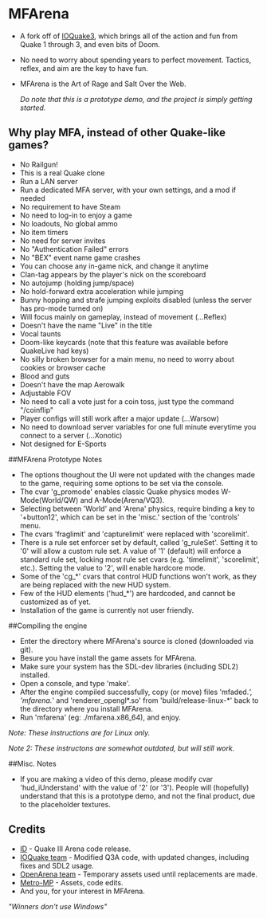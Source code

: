 # MFArena
* A fork off of [IOQuake3](https://github.com/ioquake/ioq3), which brings all of the action and fun from Quake 1 through 3, and even bits of Doom.

* No need to worry about spending years to perfect movement. Tactics, reflex, and aim are the key to have fun.

* MFArena is the Art of Rage and Salt Over the Web.

    *Do note that this is a prototype demo, and the project is simply getting started.*

## Why play MFA, instead of other Quake-like games?
* No Railgun!
* This is a real Quake clone
* Run a LAN server
* Run a dedicated MFA server, with your own settings, and a mod if needed
* No requirement to have Steam
* No need to log-in to enjoy a game
* No loadouts, No global ammo
* No item timers
* No need for server invites
* No "Authentication Failed" errors
* No "BEX" event name game crashes
* You can choose any in-game nick, and change it anytime
* Clan-tag appears by the player's nick on the scoreboard
* No autojump (holding jump/space)
* No hold-forward extra acceleration while jumping
* Bunny hopping and strafe jumping exploits disabled (unless the server has pro-mode turned on)
* Will focus mainly on gameplay, instead of movement (...Reflex)
* Doesn't have the name "Live" in the title
* Vocal taunts
* Doom-like keycards (note that this feature was available before QuakeLive had keys)
* No silly broken browser for a main menu, no need to worry about cookies or browser cache
* Blood and guts
* Doesn't have the map Aerowalk
* Adjustable FOV
* No need to call a vote just for a coin toss, just type the command "/coinflip"
* Player configs will still work after a major update (...Warsow)
* No need to download server variables for one full minute everytime you connect to a server (...Xonotic)
* Not designed for E-Sports

##MFArena Prototype Notes
* The options thoughout the UI were not updated with the changes made to the game, requiring some options to be set via the console.
* The cvar 'g_promode' enables classic Quake physics modes W-Mode(World/QW) and A-Mode(Arena/VQ3).
* Selecting between 'World' and 'Arena' physics, require binding a key to '+button12', which can be set in the 'misc.' section of the 'controls' menu.
* The cvars 'fraglimit' and 'capturelimit' were replaced with 'scorelimit'.
* There is a rule set enforcer set by default, called 'g_ruleSet'.  Setting it to '0' will allow a custom rule set.  A value of '1' (default) will enforce a standard rule set, locking most rule set cvars (e.g. 'timelimit', 'scorelimit', etc.).  Setting the value to '2', will enable hardcore mode.
* Some of the 'cg_*' cvars that control HUD functions won't work, as they are being replaced with the new HUD system.
* Few of the HUD elements ('hud_*') are hardcoded, and cannot be customized as of yet.
* Installation of the game is currently not user friendly.

##Compiling the engine
* Enter the directory where MFArena's source is cloned (downloaded via git).
* Besure you have install the game assets for MFArena.
* Make sure your system has the SDL-dev libraries (including SDL2) installed.
* Open a console, and type 'make'.
* After the engine compiled successfully, copy (or move) files 'mfaded.*', 'mfarena.*' and 'renderer_opengl*.so' from 'build/release-linux-*' back to the directory where you install MFArena.
* Run 'mfarena' (eg: ./mfarena.x86_64), and enjoy.

*Note: These instructions are for Linux only.*

*Note 2: These instructons are somewhat outdated, but will still work.*

##Misc. Notes
* If you are making a video of this demo, please modify cvar 'hud_iUnderstand' with the value of '2' (or '3').  People will (hopefully) understand that this is a prototype demo, and not the final product, due to the placeholder textures.

## Credits
* [ID](https://github.com/id-Software) - Quake III Arena code release.
* [IOQuake team](https://github.com/ioquake) - Modified Q3A code, with updated changes, including fixes and SDL2 usage.
* [OpenArena team](https://github.com/OpenArena/) - Temporary assets used until replacements are made.
* [Metro-MP](https://github.com/Metro-MP) - Assets, code edits.
* And you, for your interest in MFArena.

*"Winners don't use Windows"*